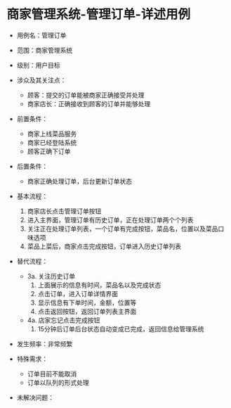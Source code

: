 # 商家管理系统-管理订单-详述用例

- 用例名：管理订单
- 范围：商家管理系统
- 级别：用户目标
- 涉众及其关注点：
    - 顾客：提交的订单能被商家正确接受并处理
    - 商家店长：正确接收到顾客的订单并能够处理
- 前置条件：
    - 商家上线菜品服务
    - 商家已经登陆系统
    - 顾客正确下订单
- 后置条件：
    - 商家正确处理订单，后台更新订单状态
- 基本流程：

    1. 商家店长点击管理订单按钮
    2. 进入主界面，管理订单有历史订单，正在处理订单两个个列表
    3. 关注正在处理订单列表，一个订单有完成按钮，菜品名，位置以及菜品口味选项
    4. 菜品上菜后，商家点击完成按钮，订单进入历史订单列表

- 替代流程：
    - 3a. 关注历史订单
        1. 上面展示的信息有时间，菜品名以及完成状态
        2. 点击订单，进入订单详情界面
        3. 显示信息有下单时间，金额，位置等
        4. 点击返回按钮，返回订单列表主界面
    - 4a. 店家忘记点击完成按钮
        1. 15分钟后订单后台状态自动变成已完成，返回信息给管理系统
- 发生频率：非常频繁
- 特殊需求：
    - 订单目前不能取消
    - 订单以队列的形式处理
- 未解决问题：